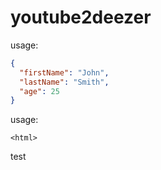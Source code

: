 # youtube2deezer

usage:
```json
{
  "firstName": "John",
  "lastName": "Smith",
  "age": 25
}
```

usage:

    <html>

test
